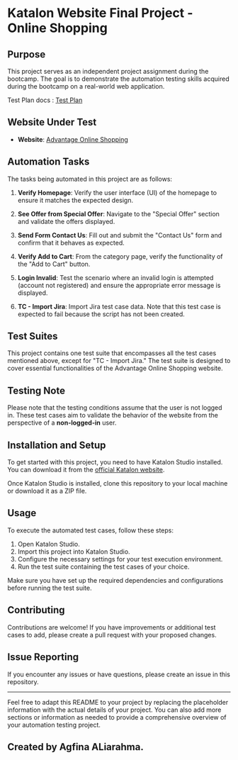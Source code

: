 # Katalon Website Final Project - Online Shopping

## Purpose
This project serves as an independent project assignment during the bootcamp. The goal is to demonstrate the automation testing skills acquired during the bootcamp on a real-world web application.

Test Plan docs : [Test Plan](https://docs.google.com/document/d/1W38y_0QLzMtvHCO2uMhuqTH4jLsJuWlV/edit?usp=sharing&ouid=115576201016350834095&rtpof=true&sd=true)

## Website Under Test
- **Website**: [Advantage Online Shopping](https://www.advantageonlineshopping.com/#/)

## Automation Tasks
The tasks being automated in this project are as follows:

1. **Verify Homepage**: Verify the user interface (UI) of the homepage to ensure it matches the expected design.

2. **See Offer from Special Offer**: Navigate to the "Special Offer" section and validate the offers displayed.

3. **Send Form Contact Us**: Fill out and submit the "Contact Us" form and confirm that it behaves as expected.

4. **Verify Add to Cart**: From the category page, verify the functionality of the "Add to Cart" button.

5. **Login Invalid**: Test the scenario where an invalid login is attempted (account not registered) and ensure the appropriate error message is displayed.

6. **TC - Import Jira**: Import Jira test case data. Note that this test case is expected to fail because the script has not been created.

## Test Suites
This project contains one test suite that encompasses all the test cases mentioned above, except for "TC - Import Jira." The test suite is designed to cover essential functionalities of the Advantage Online Shopping website.

## Testing Note
Please note that the testing conditions assume that the user is not logged in. These test cases aim to validate the behavior of the website from the perspective of a **non-logged-in** user.

## Installation and Setup

To get started with this project, you need to have Katalon Studio installed. You can download it from the [official Katalon website](https://www.katalon.com/download/).

Once Katalon Studio is installed, clone this repository to your local machine or download it as a ZIP file.

## Usage

To execute the automated test cases, follow these steps:
1. Open Katalon Studio.
2. Import this project into Katalon Studio.
3. Configure the necessary settings for your test execution environment.
4. Run the test suite containing the test cases of your choice.

Make sure you have set up the required dependencies and configurations before running the test suite.


## Contributing

Contributions are welcome! If you have improvements or additional test cases to add, please create a pull request with your proposed changes.

## Issue Reporting

If you encounter any issues or have questions, please create an issue in this repository.

---

Feel free to adapt this README to your project by replacing the placeholder information with the actual details of your project. You can also add more sections or information as needed to provide a comprehensive overview of your automation testing project.

Created by Agfina ALiarahma.
---

